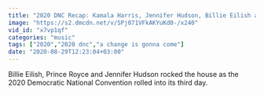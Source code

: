 ```yaml
---
title: "2020 DNC Recap: Kamala Harris, Jennifer Hudson, Billie Eilish and Prince Royce Billboard News"
image: "https://s2.dmcdn.net/v/SPj071VFkAKYuKd0-/x240"
vid_id: "x7vp1qf"
categories: "music"
tags: ["2020","2020 dnc","a change is gonna come"]
date: "2020-08-29T12:23:04+03:00"
---
```

Billie Eilish, Prince Royce and Jennifer Hudson rocked the house as the 2020 Democratic National Convention rolled into its third day.
